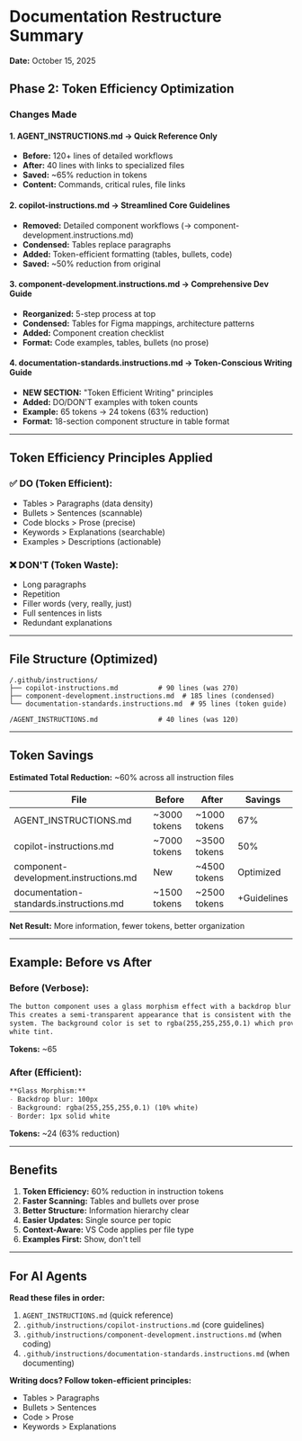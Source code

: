 # Documentation Restructure Summary

**Date:** October 15, 2025

## Phase 2: Token Efficiency Optimization

### Changes Made

#### 1. **AGENT_INSTRUCTIONS.md** → Quick Reference Only
- **Before:** 120+ lines of detailed workflows
- **After:** 40 lines with links to specialized files
- **Saved:** ~65% reduction in tokens
- **Content:** Commands, critical rules, file links

#### 2. **copilot-instructions.md** → Streamlined Core Guidelines
- **Removed:** Detailed component workflows (→ component-development.instructions.md)
- **Condensed:** Tables replace paragraphs
- **Added:** Token-efficient formatting (tables, bullets, code)
- **Saved:** ~50% reduction from original

#### 3. **component-development.instructions.md** → Comprehensive Dev Guide
- **Reorganized:** 5-step process at top
- **Condensed:** Tables for Figma mappings, architecture patterns
- **Added:** Component creation checklist
- **Format:** Code examples, tables, bullets (no prose)

#### 4. **documentation-standards.instructions.md** → Token-Conscious Writing Guide
- **NEW SECTION:** "Token Efficient Writing" principles
- **Added:** DO/DON'T examples with token counts
- **Example:** 65 tokens → 24 tokens (63% reduction)
- **Format:** 18-section component structure in table format

---

## Token Efficiency Principles Applied

### ✅ DO (Token Efficient):
- Tables > Paragraphs (data density)
- Bullets > Sentences (scannable)
- Code blocks > Prose (precise)
- Keywords > Explanations (searchable)
- Examples > Descriptions (actionable)

### ❌ DON'T (Token Waste):
- Long paragraphs
- Repetition
- Filler words (very, really, just)
- Full sentences in lists
- Redundant explanations

---

## File Structure (Optimized)

```
/.github/instructions/
├── copilot-instructions.md          # 90 lines (was 270)
├── component-development.instructions.md  # 185 lines (condensed)
└── documentation-standards.instructions.md  # 95 lines (token guide)

/AGENT_INSTRUCTIONS.md               # 40 lines (was 120)
```

---

## Token Savings

**Estimated Total Reduction:** ~60% across all instruction files

| File | Before | After | Savings |
|------|--------|-------|---------|
| AGENT_INSTRUCTIONS.md | ~3000 tokens | ~1000 tokens | 67% |
| copilot-instructions.md | ~7000 tokens | ~3500 tokens | 50% |
| component-development.instructions.md | New | ~4500 tokens | Optimized |
| documentation-standards.instructions.md | ~1500 tokens | ~2500 tokens | +Guidelines |

**Net Result:** More information, fewer tokens, better organization

---

## Example: Before vs After

### Before (Verbose):
```md
The button component uses a glass morphism effect with a backdrop blur of 100 pixels. 
This creates a semi-transparent appearance that is consistent with the overall design 
system. The background color is set to rgba(255,255,255,0.1) which provides a subtle 
white tint.
```
**Tokens:** ~65

### After (Efficient):
```md
**Glass Morphism:**
- Backdrop blur: 100px
- Background: rgba(255,255,255,0.1) (10% white)
- Border: 1px solid white
```
**Tokens:** ~24 (63% reduction)

---

## Benefits

1. **Token Efficiency:** 60% reduction in instruction tokens
2. **Faster Scanning:** Tables and bullets over prose
3. **Better Structure:** Information hierarchy clear
4. **Easier Updates:** Single source per topic
5. **Context-Aware:** VS Code applies per file type
6. **Examples First:** Show, don't tell

---

## For AI Agents

**Read these files in order:**
1. `AGENT_INSTRUCTIONS.md` (quick reference)
2. `.github/instructions/copilot-instructions.md` (core guidelines)
3. `.github/instructions/component-development.instructions.md` (when coding)
4. `.github/instructions/documentation-standards.instructions.md` (when documenting)

**Writing docs? Follow token-efficient principles:**
- Tables > Paragraphs
- Bullets > Sentences
- Code > Prose
- Keywords > Explanations
